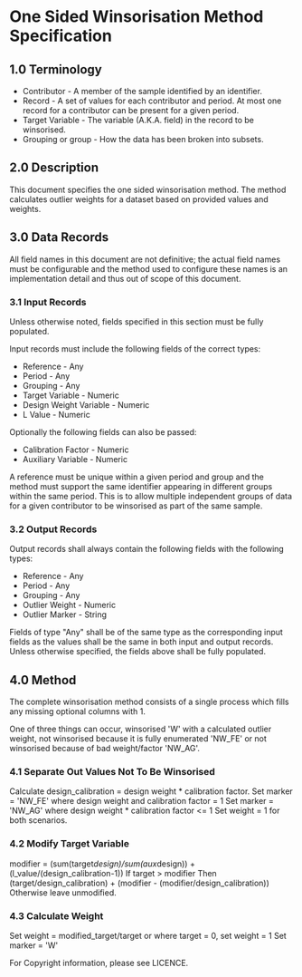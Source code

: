 # One Sided Winsorisation Method Specification

## 1.0 Terminology

* Contributor - A member of the sample identified by an identifier.
* Record - A set of values for each contributor and period. At most one
  record for a contributor can be present for a given period.
* Target Variable - The variable (A.K.A. field) in the record to be winsorised.
* Grouping or group - How the data has been broken into subsets.

## 2.0 Description

This document specifies the one sided winsorisation method. The method
calculates outlier weights for a dataset based on provided values and
weights.

## 3.0 Data Records

All field names in this document are not definitive; the actual field names
must be configurable and the method used to configure these names is an
implementation detail and thus out of scope of this document.

### 3.1 Input Records

Unless otherwise noted, fields specified in this section must be fully
populated.

Input records must include the following fields of the correct types:

* Reference - Any
* Period - Any
* Grouping - Any
* Target Variable - Numeric
* Design Weight Variable - Numeric
* L Value - Numeric

Optionally the following fields can also be passed:

* Calibration Factor - Numeric
* Auxiliary Variable - Numeric

A reference must be unique within a given period and group and the method
must support the same identifier appearing in different groups within the
same period. This is to allow multiple independent groups of data for a
given contributor to be winsorised as part of the same sample.

### 3.2 Output Records

Output records shall always contain the following fields with the following
types:

* Reference - Any
* Period - Any
* Grouping - Any
* Outlier Weight - Numeric
* Outlier Marker - String

Fields of type "Any" shall be of the same type as the corresponding input
fields as the values shall be the same in both input and output records.
Unless otherwise specified, the fields above shall be fully populated.

## 4.0 Method

The complete winsorisation method consists of a single
process which fills any missing optional columns with 1.

One of three things can occur, winsorised 'W' with a calculated outlier weight,
not winsorised because it is fully enumerated 'NW_FE' or not winsorised because
of bad weight/factor 'NW_AG'.

### 4.1 Separate Out Values Not To Be Winsorised

Calculate design_calibration = design weight * calibration factor.
Set marker = 'NW_FE' where design weight and calibration factor = 1
Set marker = 'NW_AG' where design weight * calibration factor <= 1
Set weight = 1 for both scenarios.

### 4.2 Modify Target Variable

modifier = (sum(target*design)/sum(aux*design)) + (l_value/(design_calibration-1))
If target > modifier
Then (target/design_calibration) + (modifier - (modifier/design_calibration))
Otherwise leave unmodified.

### 4.3 Calculate Weight

Set weight = modified_target/target or where target = 0, set weight = 1
Set marker = 'W'

For Copyright information, please see LICENCE.
